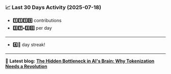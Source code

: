<!--START_STATS-->
### 📈 Last 30 Days Activity (2025-07-18)  
- **1️⃣1️⃣1️⃣9️⃣** contributions  
- **3️⃣7️⃣•3️⃣0️⃣** per day
---
- **4️⃣🎱** day streak!
---
📝 **Latest blog:** [**The Hidden Bottleneck in AI's Brain: Why Tokenization Needs a Revolution**](https://andriak.com/blog/tokenization-revolution)
<!--END_STATS-->
